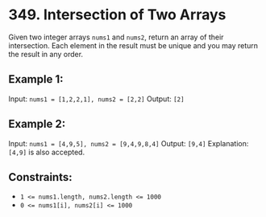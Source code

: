 # 349. Intersection of Two Arrays

Given two integer arrays `nums1` and `nums2`, return an array of their intersection. Each element in the result must be unique and you may return the result in any order.

## Example 1:

Input: `nums1 = [1,2,2,1], nums2 = [2,2]`
Output: `[2]`

## Example 2:

Input: `nums1 = [4,9,5], nums2 = [9,4,9,8,4]`
Output: `[9,4]`
Explanation: `[4,9]` is also accepted.

## Constraints:

- `1 <= nums1.length, nums2.length <= 1000`
- `0 <= nums1[i], nums2[i] <= 1000`

